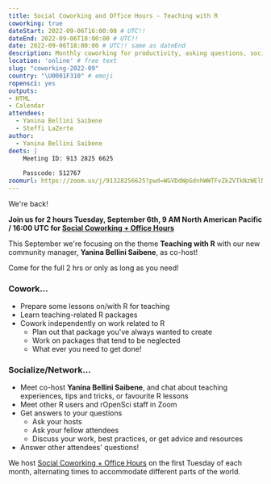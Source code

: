 ```yaml
---
title: Social Coworking and Office Hours - Teaching with R
coworking: true
dateStart: 2022-09-06T16:00:00 # UTC!!
dateEnd: 2022-09-06T18:00:00 # UTC!!
date: 2022-09-06T18:00:00 # UTC!! same as dateEnd
description: Monthly coworking for productivity, asking questions, socializing
location: 'online' # free text
slug: "coworking-2022-09"
country: "\U0001F310" # emoji
ropensci: yes
outputs: 
- HTML
- Calendar 
attendees:
  - Yanina Bellini Saibene
  - Steffi LaZerte
author:
  - Yanina Bellini Saibene
deets: |
    Meeting ID: 913 2825 6625
    
    Passcode: 512767
zoomurl: https://zoom.us/j/91328256625?pwd=WGVDdWpGdnhWWTFvZkZVTkNzWElNQT09   
---
```


<!--
```{r}
d <- lubridate::ymd_hms("2022-09-06 09:00:00", tz = "America/Vancouver")
lubridate::with_tz(d, "UTC")
lubridate::with_tz(d, "America/Winnipeg")
```
-->

We're back!

**Join us for 2 hours Tuesday, September 6th, 9 AM North American Pacific / 16:00 UTC for [Social Coworking + Office Hours](/blog/2021/08/17/coworking-sessions/)**

This September we're focusing on the theme **Teaching with R** with our new community manager, 
**Yanina Bellini Saibene**, as co-host!

Come for the full 2 hrs or only as long as you need!

### Cowork...

- Prepare some lessons on/with R for teaching
- Learn teaching-related R packages
- Cowork independently on work related to R
  - Plan out that package you've always wanted to create
  - Work on packages that tend to be neglected
  - What ever you need to get done!
  
### Socialize/Network...

- Meet co-host **Yanina Bellini Saibene**, and chat about teaching experiences, tips and tricks, or favourite R lessons
- Meet other R users and rOpenSci staff in Zoom
- Get answers to your questions
  - Ask your hosts
  - Ask your fellow attendees
  - Discuss your work, best practices, or get advice and resources
- Answer other attendees' questions!

We host [Social Coworking + Office Hours](/blog/2021/08/17/coworking-sessions/) on the first Tuesday of each month, alternating times to accommodate different parts of the world.